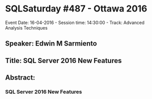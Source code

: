 # SQLSaturday #487 - Ottawa 2016
Event Date: 16-04-2016 - Session time: 14:30:00 - Track: Advanced Analysis Techniques
## Speaker: Edwin M Sarmiento
## Title: SQL Server 2016 New Features
## Abstract:
### SQL Server 2016 New Features
